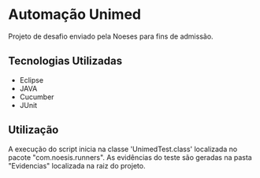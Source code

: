 # Automação Unimed

Projeto de desafio enviado pela Noeses para fins de admissão.

## Tecnologias Utilizadas

 - Eclipse
 - JAVA
 - Cucumber
 - JUnit

## Utilização

A execução do script inicia na classe 'UnimedTest.class' localizada no pacote "com.noesis.runners".
As evidências do teste são geradas na pasta "Evidencias" localizada na raiz do projeto.